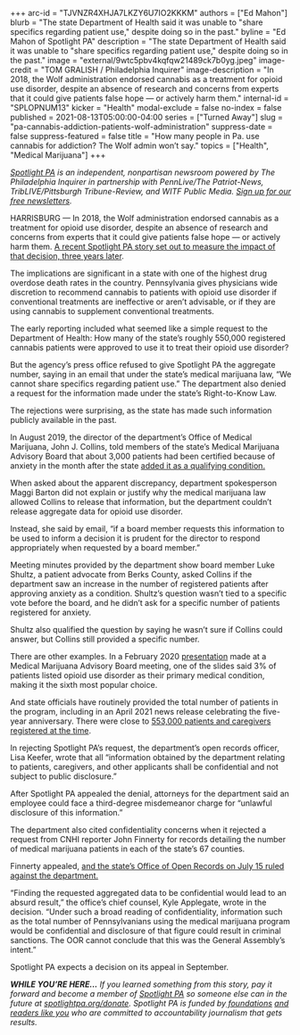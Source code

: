 +++
arc-id = "TJVNZR4XHJA7LKZY6U7IO2KKKM"
authors = ["Ed Mahon"]
blurb = "The state Department of Health said it was unable to \"share specifics regarding patient use,\" despite doing so in the past."
byline = "Ed Mahon of Spotlight PA"
description = "The state Department of Health said it was unable to \"share specifics regarding patient use,\" despite doing so in the past."
image = "external/9wtc5pbv4kqfqw21489ck7b0yg.jpeg"
image-credit = "TOM GRALISH / Philadelphia Inquirer"
image-description = "In 2018, the Wolf administration endorsed cannabis as a treatment for opioid use disorder, despite an absence of research and concerns from experts that it could give patients false hope — or actively harm them."
internal-id = "SPLOPNUM13"
kicker = "Health"
modal-exclude = false
no-index = false
published = 2021-08-13T05:00:00-04:00
series = ["Turned Away"]
slug = "pa-cannabis-addiction-patients-wolf-administration"
suppress-date = false
suppress-featured = false
title = "How many people in Pa. use cannabis for addiction? The Wolf admin won’t say."
topics = ["Health", "Medical Marijuana"]
+++

<a href="https://www.spotlightpa.org/"><i>Spotlight PA</i></a><i> is an independent, nonpartisan newsroom powered by The Philadelphia Inquirer in partnership with PennLive/The Patriot-News, TribLIVE/Pittsburgh Tribune-Review, and WITF Public Media. </i><a href="https://www.spotlightpa.org/newsletters"><i>Sign up for our free newsletters</i></a><i>.</i>

HARRISBURG —&nbsp;In 2018, the Wolf administration endorsed cannabis as a treatment for opioid use disorder, despite an absence of research and concerns from experts that it could give patients false hope — or actively harm them. <a href="https://www.spotlightpa.org/news/2021/08/pa-opioid-addiction-medical-marijuana-research/" target="_blank">A recent Spotlight PA story set out to measure the impact of that decision, three years later</a>.

The implications are significant in a state with one of the highest drug overdose death rates in the country. Pennsylvania gives physicians wide discretion to recommend cannabis to patients with opioid use disorder if conventional treatments are ineffective or aren’t advisable, or if they are using cannabis to supplement conventional treatments.

The early reporting included what seemed like a simple request to the Department of Health: How many of the state’s roughly 550,000 registered cannabis patients were approved to use it to treat their opioid use disorder?

<script src="https://www.spotlightpa.org/embed.js" async></script><div data-spl-embed-version="1" data-spl-src="https://www.spotlightpa.org/embeds/newsletter/"></div>

But the agency’s press office refused to give Spotlight PA the aggregate number, saying in an email that under the state’s medical marijuana law, “We cannot share specifics regarding patient use.” The department also denied a request for the information made under the state’s Right-to-Know Law.

The rejections were surprising, as the state has made such information publicly available in the past.

In August 2019, the director of the department’s Office of Medical Marijuana, John J. Collins, told members of the state’s Medical Marijuana Advisory Board that about 3,000 patients had been certified because of anxiety in the month after the state <a href="https://www.penncapital-star.com/blog/in-one-month-3000-pennsylvanians-with-anxiety-certified-for-medical-marijuana/">added it as a qualifying condition.</a>

When asked about the apparent discrepancy, department spokesperson Maggi Barton did not explain or justify why the medical marijuana law allowed Collins to release that information, but the department couldn’t release aggregate data for opioid use disorder.

Instead, she said by email, “if a board member requests this information to be used to inform a decision it is prudent for the director to respond appropriately when requested by a board member.”

Meeting minutes provided by the department show board member Luke Shultz, a patient advocate from Berks County, asked Collins if the department saw an increase in the number of registered patients after approving anxiety as a condition. Shultz’s question wasn’t tied to a specific vote before the board, and he didn’t ask for a specific number of patients registered for anxiety.

Shultz also qualified the question by saying he wasn’t sure if Collins could answer, but Collins still provided a specific number.

There are other examples. In a February 2020 <a href="https://www.health.pa.gov/topics/Documents/Programs/Medical%20Marijuana/Medical%20Marijuana%20Advisory%20Board%20Presentation%20Feb.%2013,%202020.pdf" target="_blank">presentation</a> made at a Medical Marijuana Advisory Board meeting, one of the slides said 3% of patients listed opioid use disorder as their primary medical condition, making it the sixth most popular choice.

And state officials have routinely provided the total number of patients in the program, including in an April 2021 news release celebrating the five-year anniversary. There were close to <a href="https://www.governor.pa.gov/newsroom/medical-marijuana-program-celebrates-five-year-anniversary-continues-commitment-to-patients-in-pennsylvania/">553,000 patients and caregivers registered at the time</a>.

In rejecting Spotlight PA’s request, the department’s open records officer, Lisa Keefer, wrote that all “information obtained by the department relating to patients, caregivers, and other applicants shall be confidential and not subject to public disclosure.”

After Spotlight PA appealed the denial, attorneys for the department said an employee could face a third-degree misdemeanor charge for “unlawful disclosure of this information.”

<script src="https://www.spotlightpa.org/embed.js" async></script><div data-spl-embed-version="1" data-spl-src="https://www.spotlightpa.org/embeds/donate/?teaser_text=If%20you%20learned%20something%20from%20this%20report%2C%20pay%20it%20forward%20and%20become%20a%20member%20of%20Spotlight%20PA%20so%20someone%20else%20can%20in%20the%20future."></div>

The department also cited confidentiality concerns when it rejected a request from CNHI reporter John Finnerty for records detailing the number of medical marijuana patients in each of the state’s 67 counties.

Finnerty appealed, <a href="https://web.archive.org/web/20210814125224/https://www.dailyitem.com/pennsylvania/news/dept-of-health-must-release-medical-pot-info/article_c1d41525-b5ec-58a8-8c91-4a92fca68711.html">and the state’s Office of Open Records on July 15 ruled against the department.</a>

“Finding the requested aggregated data to be confidential would lead to an absurd result,” the office’s chief counsel, Kyle Applegate, wrote in the decision. “Under such a broad reading of confidentiality, information such as the total number of Pennsylvanians using the medical marijuana program would be confidential and disclosure of that figure could result in criminal sanctions. The OOR cannot conclude that this was the General Assembly’s intent.”

Spotlight PA expects a decision on its appeal in September.

<i><b>WHILE YOU’RE HERE...</b></i><i> If you learned something from this story, pay it forward and become a member of </i><a href="https://www.spotlightpa.org/"><i>Spotlight PA</i></a><i> so someone else can in the future at </i><a href="http://spotlightpa.org/donate"><i>spotlightpa.org/donate</i></a><i>. Spotlight PA is funded by</i><a href="https://www.spotlightpa.org/support"><i> foundations</i></a><i> </i><a href="https://www.spotlightpa.org/support"><i>and readers like you</i></a><i> who are committed to accountability journalism that gets results.</i>
